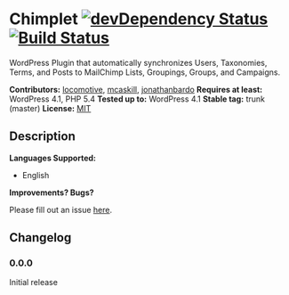# Chimplet [![devDependency Status](https://david-dm.org/locomotivemtl/wordpress-chimplet/dev-status.svg)](https://david-dm.org/locomotivemtl/wordpress-chimplet#info=devDependencies) [![Build Status](https://travis-ci.org/locomotivemtl/wordpress-chimplet.png?branch=master)](https://travis-ci.org/locomotivemtl/wordpress-chimplet)

WordPress Plugin that automatically synchronizes Users, Taxonomies, Terms, and Posts to MailChimp Lists, Groupings, Groups, and Campaigns.

**Contributors:** [locomotive](https://github.com/locomotivemtl), [mcaskill](https://github.com/mcaskill), [jonathanbardo](https://github.com/jonathanbardo)
**Requires at least:** WordPress 4.1, PHP 5.4
**Tested up to:** WordPress 4.1
**Stable tag:** trunk (master)
**License:** [MIT](http://en.wikipedia.org/wiki/MIT_License)

## Description ##

**Languages Supported:**

 * English

**Improvements? Bugs?**

Please fill out an issue [here](https://github.com/locomotivemtl/wordpress-chimplet/issues).

## Changelog ##

### 0.0.0 ###

Initial release
